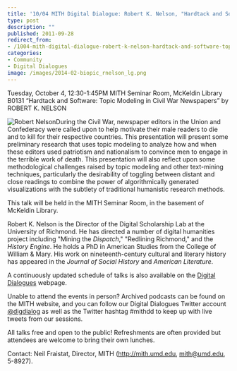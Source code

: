 ```yaml
---
title: '10/04 MITH Digital Dialogue: Robert K. Nelson, "Hardtack and Software: Topic Modeling in Civil War Newspapers"'
type: post
description: ""
published: 2011-09-28
redirect_from: 
- /1004-mith-digital-dialogue-robert-k-nelson-hardtack-and-software-topic-modeling-in-civil-war-newspapers/
categories:
- Community
- Digital Dialogues
image: /images/2014-02-biopic_rnelson_lg.png
---
```

Tuesday, October 4, 12:30-1:45PM MITH Seminar Room, McKeldin Library B0131 “Hardtack and Software: Topic Modeling in Civil War Newspapers” by ROBERT K. NELSON

![Robert Nelson](/images/2014-02-biopic_rnelson_lg.png)During the Civil War, newspaper editors in the Union and Confederacy were called upon to help motivate their male readers to die and to kill for their respective countries. This presentation will present some preliminary research that uses topic modeling to analyze how and when these editors used patriotism and nationalism to convince men to engage in the terrible work of death. This presentation will also reflect upon some methodological challenges raised by topic modeling and other text-mining techniques, particularly the desirability of toggling between distant and close readings to combine the power of algorithmically generated visualizations with the subtlety of traditional humanistic research methods.

This talk will be held in the MITH Seminar Room, in the basement of McKeldin Library.

Robert K. Nelson is the Director of the Digital Scholarship Lab at the University of Richmond. He has directed a number of digital humanities project including "Mining the _Dispatch_," "Redlining Richmond," and the _History Engine_. He holds a PhD in American Studies from the College of William & Mary. His work on nineteenth-century cultural and literary history has appeared in the _Journal of Social History_ and _American Literature_.

A continuously updated schedule of talks is also available on the [Digital Dialogues](http://mith.umd.edu/podcast/) webpage.

Unable to attend the events in person? Archived podcasts can be found on the MITH website, and you can follow our Digital Dialogues Twitter account [@digdialog](http://twitter.com/#!/digdialog) as well as the Twitter hashtag #mithdd to keep up with live tweets from our sessions.

All talks free and open to the public! Refreshments are often provided but attendees are welcome to bring their own lunches.

Contact: Neil Fraistat, Director, MITH (http://mith.umd.edu, mith@umd.edu, 5-8927).
